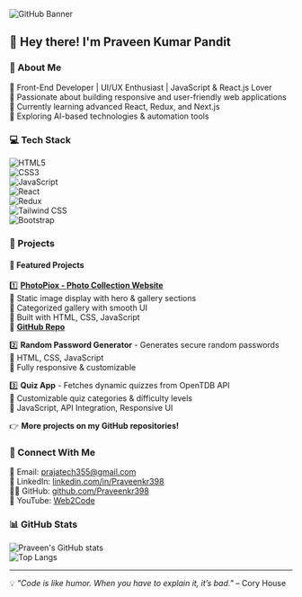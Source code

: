 

![GitHub Banner](https://github.com/user-attachments/assets/881608c6-fbee-41ff-b268-d8b2b7e8c03b)

## 👋 Hey there! I'm Praveen Kumar Pandit  

### 🚀 About Me  
🔹 Front-End Developer | UI/UX Enthusiast | JavaScript & React.js Lover  
🔹 Passionate about building responsive and user-friendly web applications  
🔹 Currently learning advanced React, Redux, and Next.js  
🔹 Exploring AI-based technologies & automation tools  

### 💻 Tech Stack  
![HTML5](https://img.shields.io/badge/-HTML5-E34F26?style=flat-square&logo=html5&logoColor=white)  
![CSS3](https://img.shields.io/badge/-CSS3-1572B6?style=flat-square&logo=css3)  
![JavaScript](https://img.shields.io/badge/-JavaScript-F7DF1E?style=flat-square&logo=javascript&logoColor=black)  
![React](https://img.shields.io/badge/-React-61DAFB?style=flat-square&logo=react&logoColor=black)  
![Redux](https://img.shields.io/badge/-Redux-764ABC?style=flat-square&logo=redux)  
![Tailwind CSS](https://img.shields.io/badge/-TailwindCSS-38B2AC?style=flat-square&logo=tailwind-css)  
![Bootstrap](https://img.shields.io/badge/-Bootstrap-7952B3?style=flat-square&logo=bootstrap)  

### 📂 Projects  
#### 🚀 Featured Projects  
1️⃣ **[PhotoPiox - Photo Collection Website](https://praveenkr398.github.io/PhotoPioX_PhotoCollection_Website/)**  
   🔹 Static image display with hero & gallery sections  
   🔹 Categorized gallery with smooth UI  
   🔹 Built with HTML, CSS, JavaScript  
   🔹 **[GitHub Repo](https://github.com/Praveenkr398/PhotoPioX_PhotoCollection_Website)**  

2️⃣ **Random Password Generator** - Generates secure random passwords  
   🔹 HTML, CSS, JavaScript  
   🔹 Fully responsive & customizable  

3️⃣ **Quiz App** - Fetches dynamic quizzes from OpenTDB API  
   🔹 Customizable quiz categories & difficulty levels  
   🔹 JavaScript, API Integration, Responsive UI  

👉 **More projects on my GitHub repositories!**  

### 🔗 Connect With Me  
📧 Email: [prajatech355@gmail.com](mailto:prajatech355@gmail.com)  
💼 LinkedIn: [linkedin.com/in/Praveenkr398](https://www.linkedin.com/in/Praveenkr398)  
👨‍💻 GitHub: [github.com/Praveenkr398](https://github.com/Praveenkr398)  
🎥 YouTube: [Web2Code](https://www.youtube.com/@Web2Code)  

### 📊 GitHub Stats  
![Praveen's GitHub stats](https://github-readme-stats.vercel.app/api?username=Praveenkr398&show_icons=true&theme=radical)  
![Top Langs](https://github-readme-stats.vercel.app/api/top-langs/?username=Praveenkr398&layout=compact&theme=radical)  

---  
💡 *"Code is like humor. When you have to explain it, it’s bad."* – Cory House
